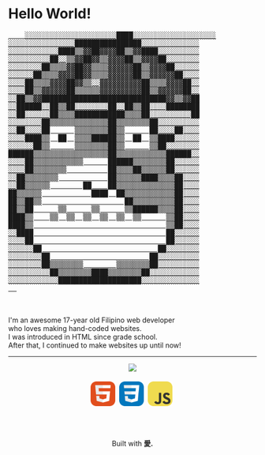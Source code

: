 # Hello World!

  <a href="https://tenkyuu.dev">
  <pre>
    ░░░░░░░░░░░░░░░░░░░░░░████░░░░░░░░░░░░░░░░░░░░
░░░░░░░░░░░░░░░░████████████████░░░░░░░░░░░░░░
░░░░░░░░░░░░████▒▒▓▓██▓▓▓▓██▒▒▓▓████░░░░░░░░░░
░░░░░░░░░░██░░▒▒▓▓██▓▓▒▒▓▓▓▓██▒▒▓▓▓▓██░░░░░░░░
░░░░░░░░██▒▒▒▒▓▓██▓▓▒▒▒▒▓▓▓▓▓▓██▒▒▓▓▓▓██░░░░░░
░░░░░░██▒▒▒▒▓▓▓▓██▓▓▒▒▒▒▓▓▓▓▓▓██▒▒▓▓▓▓▓▓██░░░░
░░░░██▒▒▒▒▓▓▓▓██▓▓▒▒░░▓▓▓▓▓▓▓▓▓▓██▒▒▒▒▓▓▓▓██░░
░░░░██▒▒▓▓▓▓▓▓██▒▒▒▒▒▒▓▓▓▓▓▓▓▓▓▓██▒▒▓▓▓▓▓▓██░░
░░██▒▒▓▓██████████████████████████████▓▓▒▒▓▓██
░░██████░░██▒▒██░░░░░░░░██░░██▒▒██░░░░████████
░░██░░░░░░██▒▒▒▒████████████▒▒▒▒██░░░░░░░░░░██
░░░░░░░░██▒▒▒▒▒▒▒▒▒▒▒▒▒▒██▒▒▒▒▒▒▒▒██░░░░░░░░░░
░░██░░░░██      ▒▒▒▒▒▒▒▒██▒▒      ██░░░░██░░░░
░░░░████▒▒  ██  ▒▒▒▒██████▒▒  ██  ▒▒████░░░░░░
░░░░░░██▒▒      ▒▒▒▒▒▒▒▒██▒▒      ▒▒██░░░░░░░░
██████▒▒▒▒▒▒▒▒▒▒▒▒▒▒▒▒▒▒██▒▒▒▒▒▒▒▒▒▒▒▒██████░░
░░░░██▒▒▒▒▒▒▒▒▒▒▒▒      ██████▒▒▒▒▒▒▒▒██░░░░░░
░░░░██▒▒▒▒▒▒▒▒          ██▒▒▒▒██▒▒▒▒▒▒██░░░░░░
░░██▒▒▒▒▒▒▒▒            ██▒▒▒▒▒▒████▒▒▒▒██░░░░
░░██▒▒▒▒▒▒        ██    ██▒▒▒▒▒▒▒▒▒▒▒▒▒▒██░░░░
██▒▒▒▒▒▒            ████  ██▒▒▒▒▒▒▒▒▒▒▒▒██░░░░
██▒▒██▒▒                    ██▒▒▒▒▒▒▒▒▒▒██░░░░
██▒▒██      ▒▒      ▒▒      ▒▒██████▒▒▒▒██░░░░
████▒▒    ▒▒  ▒▒  ▒▒  ▒▒  ▒▒  ▒▒      ▒▒██░░░░
████▒▒                                ▒▒██░░░░
░░████                                ██░░░░░░
░░░░██                                ██░░░░░░
░░░░░░██                            ██░░░░░░░░
░░░░░░░░██                        ██░░░░░░░░░░
░░░░░░░░██▒▒▒▒▒▒▒▒        ▒▒▒▒▒▒▒▒██░░░░░░░░░░
░░░░░░░░░░██▒▒▒▒▒▒▒▒████▒▒▒▒▒▒▒▒██░░░░░░░░░░░░
░░░░░░░░░░░░████████████████████░░░░░░░░░░░░░░
  </pre>
  </a>
  <br><br>
    I'm an awesome 17-year old Filipino web developer<br>
    who loves making hand-coded websites.<br>
    I was introduced in HTML since grade school.<br>
    After that, I continued to make websites up until now!
</div>

----

<div align="center">
  <img src="https://raw.githubusercontent.com/nichind/nichind/dd073285c74006a8a95048c2eb528b50dfa91730/assets/img/skills.svg"/>
  <br><br>
  <img src="https://raw.githubusercontent.com/tandpfun/skill-icons/de91fca307a83d75fc5b1f6ce24540454acead41/icons/HTML.svg" width="50"/><a>&nbsp;</a> 
	<img src="https://raw.githubusercontent.com/tandpfun/skill-icons/de91fca307a83d75fc5b1f6ce24540454acead41/icons/CSS.svg" width="50"/><a>&nbsp;</a> 
  <img src="https://raw.githubusercontent.com/tandpfun/skill-icons/de91fca307a83d75fc5b1f6ce24540454acead41/icons/JavaScript.svg" width="50"/><a>&nbsp;</a>
</div>

<br><br>

<div align="center">
  Built with <strong>愛.</strong>
</div>
